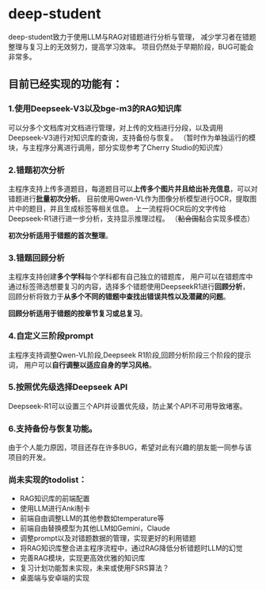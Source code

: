 # deep-student

deep-student致力于使用LLM与RAG对错题进行分析与管理，
减少学习者在错题整理与复习上的无效努力，提高学习效率。
项目仍然处于早期阶段，BUG可能会非常多。


## 目前已经实现的功能有：

### 1.使用Deepseek-V3以及bge-m3的RAG知识库
可以分多个文档库对文档进行管理，对上传的文档进行分段，以及调用Deepseek-V3进行对知识库的查询，支持备份与恢复。
（暂时作为单独运行的模块，与主程序分离进行调用，部分实现参考了Cherry Studio的知识库）

### 2.错题初次分析
主程序支持上传多道题目，每道题目可以**上传多个图片并且给出补充信息**，可以对错题进行**批量初次分析**。
目前使用Qwen-VL作为图像分析模型进行OCR，提取图片中的题目，并且生成标签等相关信息。
上一流程将OCR后的文字传给Deepseek-R1进行进一步分析，支持显示推理过程。
（~~黏合国~~黏合实现多模态）

**初次分析适用于错题的首次整理**。



### 3.错题回顾分析
主程序支持创建**多个学科**每个学科都有自己独立的错题库，
用户可以在错题库中通过标签筛选想要复习的内容，选择多个错题使用DeepseekR1进行**回顾分析**，
回顾分析将致力于**从多个不同的错题中查找出错误共性以及潜藏的问题**。

**回顾分析适用于错题的按章节复习或总复习**。

### 4.自定义三阶段prompt
主程序支持调整Qwen-VL阶段,Deepseek R1阶段,回顾分析阶段三个阶段的提示词，
用户可以**自行调整以适应自身的学习风格**。

### 5.按照优先级选择Deepseek API
Deepseek-R1可以设置三个API并设置优先级，防止某个API不可用导致堵塞。

### 6.支持备份与恢复功能。



由于个人能力原因，项目还存在许多BUG，希望对此有兴趣的朋友能一同参与该项目的开发。

### 尚未实现的todolist：
- RAG知识库的前端配置
- 使用LLM进行Anki制卡
- 前端自由调整LLM的其他参数如temperature等
- 前端自由替换模型为其他LLM如Gemini，Claude
- 调整prompt以及对错题数据的管理，实现更好的利用错题
- 将RAG知识库整合进主程序流程中，通过RAG降低分析错题时LLM的幻觉
- 完善RAG模块，实现更高效优雅的知识库
- 复习计划功能暂未实现，未来或使用FSRS算法？
- 桌面端与安卓端的实现



